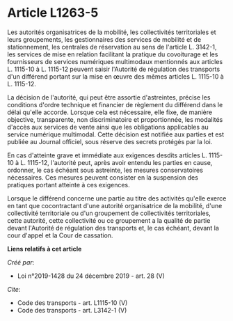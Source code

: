 # Article L1263-5

Les autorités organisatrices de la mobilité, les collectivités territoriales et leurs groupements, les gestionnaires des
services de mobilité et de stationnement, les centrales de réservation au sens de l'article L. 3142-1, les services de mise
en relation facilitant la pratique du covoiturage et les fournisseurs de services numériques multimodaux mentionnés aux
articles L. 1115-10 à L. 1115-12 peuvent saisir l'Autorité de régulation des transports d'un différend portant sur la mise en
œuvre des mêmes articles L. 1115-10 à L. 1115-12. 

La décision de l'autorité, qui peut être assortie d'astreintes, précise les conditions d'ordre technique et financier de
règlement du différend dans le délai qu'elle accorde. Lorsque cela est nécessaire, elle fixe, de manière objective,
transparente, non discriminatoire et proportionnée, les modalités d'accès aux services de vente ainsi que les obligations
applicables au service numérique multimodal. Cette décision est notifiée aux parties et est publiée au Journal officiel, sous
réserve des secrets protégés par la loi. 

En cas d'atteinte grave et immédiate aux exigences desdits articles L. 1115-10 à L. 1115-12, l'autorité peut, après avoir
entendu les parties en cause, ordonner, le cas échéant sous astreinte, les mesures conservatoires nécessaires. Ces mesures
peuvent consister en la suspension des pratiques portant atteinte à ces exigences. 

Lorsque le différend concerne une partie au titre des activités qu'elle exerce en tant que cocontractant d'une autorité
organisatrice de la mobilité, d'une collectivité territoriale ou d'un groupement de collectivités territoriales, cette
autorité, cette collectivité ou ce groupement a la qualité de partie devant l'Autorité de régulation des transports et, le
cas échéant, devant la cour d'appel et la Cour de cassation.

**Liens relatifs à cet article**

_Créé par_:

  - Loi n°2019-1428 du 24 décembre 2019 - art. 28 (V)

_Cite_:

  - Code des transports - art. L1115-10 (V)
  - Code des transports - art. L3142-1 (V)
